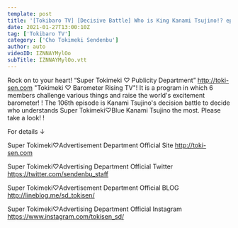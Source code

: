 ```yaml
---
template: post
title: '[Tokibaro TV] [Decisive Battle] Who is King Kanami Tsujino!? epi 106'
date: 2021-01-27T13:00:10Z
tag: ['Tokibaro TV']
category: ['Cho Tokimeki Sendenbu']
author: auto 
videoID: IZNNAYMylOo
subTitle: IZNNAYMylOo.vtt
---
```

Rock on to your heart! “Super Tokimeki ♡ Publicity Department” http://toki-sen.com
"Tokimeki ♡ Barometer Rising TV"!
It is a program in which 6 members challenge various things and raise the world's excitement barometer! !
The 106th episode is Kanami Tsujino's decision battle to decide who understands Super Tokimeki♡Blue Kanami Tsujino the most.
Please take a look! !

For details ↓

Super Tokimeki♡Advertisement Department Official Site
http://toki-sen.com

Super Tokimeki♡Advertising Department Official Twitter
https://twitter.com/sendenbu_staff

Super Tokimeki♡Advertisement Department Official BLOG
http://lineblog.me/sd_tokisen/

Super Tokimeki♡Advertising Department Official Instagram
https://www.instagram.com/tokisen_sd/